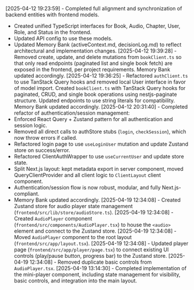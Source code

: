 [2025-04-12 19:23:59] - Completed full alignment and synchronization of backend entities with frontend models.  
- Created unified TypeScript interfaces for Book, Audio, Chapter, User, Role, and Status in the frontend.
- Updated API config to use these models.
- Updated Memory Bank (activeContext.md, decisionLog.md) to reflect architectural and implementation changes.
[2025-04-12 19:39:28] - Removed create, update, and delete mutations from `bookClient.ts` so that only read endpoints (paginated list and single book fetch) are exposed in the frontend, per project requirements. Memory Bank updated accordingly.
[2025-04-12 19:36:25] - Refactored `authClient.ts` to use TanStack Query hooks and removed local User interface in favor of model import. Created `bookClient.ts` with TanStack Query hooks for paginated, CRUD, and single book operations using nestjs-paginate structure. Updated endpoints to use string literals for compatibility. Memory Bank updated accordingly.
[2025-04-12 20:31:40] - Completed refactor of authentication/session management:
- Enforced React Query + Zustand pattern for all authentication and session logic.
- Removed all direct calls to authStore stubs (`login`, `checkSession`), which now throw errors if called.
- Refactored login page to use `useLoginUser` mutation and update Zustand store on success/error.
- Refactored ClientAuthWrapper to use `useCurrentUser` and update store state.
- Split Next.js layout: kept metadata export in server component, moved QueryClientProvider and all client logic to `ClientLayout` client component.
- Authentication/session flow is now robust, modular, and fully Next.js-compliant.
- Memory Bank updated accordingly.
[2025-04-19 12:34:08] - Created Zustand store for audio player state management (`frontend/src/lib/store/audioStore.ts`).
[2025-04-19 12:34:08] - Created `AudioPlayer` component (`frontend/src/components/AudioPlayer.tsx`) to house the `<audio>` element and connect to the Zustand store.
[2025-04-19 12:34:08] - Moved `AudioPlayer` component to the root layout (`frontend/src/app/layout.tsx`).
[2025-04-19 12:34:08] - Updated player page (`frontend/src/app/player/page.tsx`) to connect existing UI controls (play/pause button, progress bar) to the Zustand store.
[2025-04-19 12:34:08] - Removed duplicate basic controls from `AudioPlayer.tsx`.
[2025-04-19 13:14:30] - Completed implementation of the mini-player component, including state management for visibility, basic controls, and integration into the main layout.